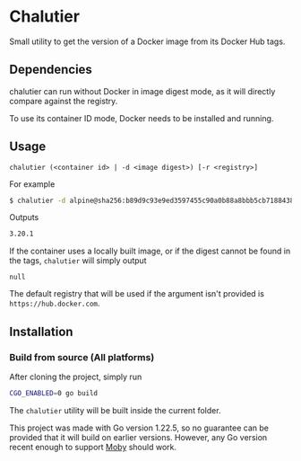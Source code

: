 # Chalutier

Small utility to get the version of a Docker image from its Docker Hub tags.

## Dependencies

chalutier can run without Docker in image digest mode, as it will directly compare against the registry.

To use its container ID mode, Docker needs to be installed and running.

## Usage

```
chalutier (<container id> | -d <image digest>) [-r <registry>]
```

For example
```bash
$ chalutier -d alpine@sha256:b89d9c93e9ed3597455c90a0b88a8bbb5cb7188438f70953fede212a0c4394e0
```
Outputs
```bash
3.20.1
```

If the container uses a locally built image, or if the digest cannot be found in the tags, `chalutier` will simply output
```
null
```

The default registry that will be used if the argument isn't provided is `https://hub.docker.com`.

## Installation

### Build from source (All platforms)

After cloning the project, simply run
```bash
CGO_ENABLED=0 go build
```

The `chalutier` utility will be built inside the current folder.

This project was made with Go version 1.22.5, so no guarantee can be provided that it will build on earlier versions. However, any Go version recent enough to support [Moby](https://pkg.go.dev/github.com/docker/docker) should work.